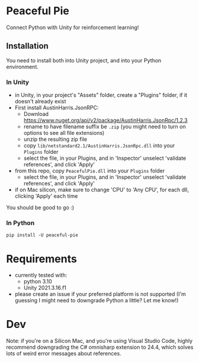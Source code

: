 # Peaceful Pie

Connect Python with Unity for reinforcement learning!

## Installation

You need to install both into Unity project, and into your Python environment.

### In Unity

- in Unity, in your project's "Assets" folder, create a "Plugins" folder, if it doesn't already exist
- First install AustinHarris.JsonRPC:
    - Download https://www.nuget.org/api/v2/package/AustinHarris.JsonRpc/1.2.3
    - rename to have filename suffix be `.zip` (you might need to turn on options to see all file extensions)
    - unzip the resulting zip file
    - copy `lib/netstandard2.1/AustinHarris.JsonRpc.dll` into your `Plugins` folder
    - select the file, in your Plugins, and in 'Inspector' unselect 'validate references', and click 'Apply'
- from this repo, copy `PeacefulPie.dll` into your `Plugins` folder
    - select the file, in your Plugins, and in 'Inspector' unselect 'validate references', and click 'Apply'
- if on Mac silicon, make sure to change 'CPU' to 'Any CPU', for each dll, clicking 'Apply' each time

You should be good to go :)

### In Python

```
pip install -U peaceful-pie
```

# Requirements

- currently tested with:
    - python 3.10
    - Unity 2021.3.16.f1
- please create an issue if your preferred platform is not supported (I'm guessing I might need to downgrade Python a little? Let me know!)

# Dev

Note: if you're on a Silicon Mac, and you're using Visual Studio Code, highly recommend downgrading the C# omnisharp extension to 24.4, which solves lots of weird error messages about references.
